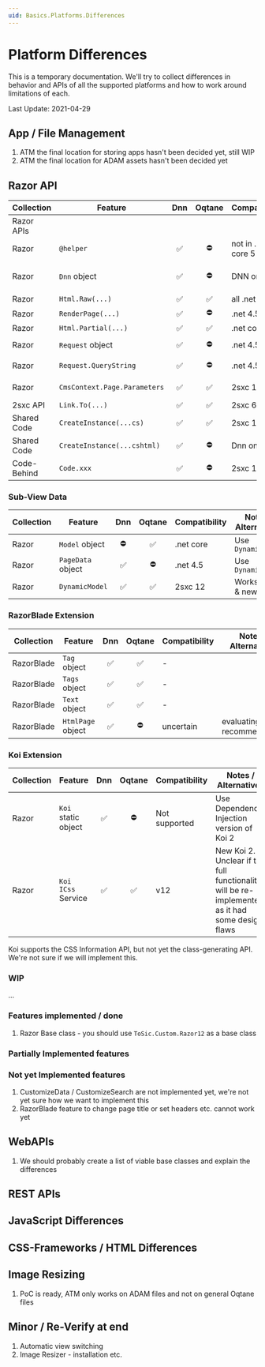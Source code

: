 ```yaml
---
uid: Basics.Platforms.Differences
---
```


# Platform Differences

This is a temporary documentation. We'll try to collect differences in behavior and APIs of all the supported platforms and how to work around limitations of each. 

Last Update: 2021-04-29

## App / File Management

1. ATM the final location for storing apps hasn't been decided yet, still WIP
1. ATM the final location for ADAM assets hasn't been decided yet

## Razor API

| Collection | Feature | Dnn | Oqtane | Compatibility | Notes / Alternatives |
| ---------- |-------- | :-: | :----: | --- | ---
| Razor APIs
| Razor | `@helper` | ✅ | ⛔ | not in .net core 5 | create a separate file for each helper and use `Html.Partial(...)`
| Razor | `Dnn` object | ✅ | ⛔ | DNN only | Use `CmsContext`, a bit more limited. For Oqtane features use Dependency Injection. 
| Razor | `Html.Raw(...)` | ✅ | ✅ | all .net | 
| Razor | `RenderPage(...)` | ✅ | ⛔ | .net 4.5 | Use `Html.Partial(...)` instead
| Razor | `Html.Partial(...)` | ✅ | ✅ | .net core | Polyfill added to DNN in 2sxc 12
| Razor | `Request` object | ✅ | ⛔ | .net 4.5 | .net core uses a much longer name <br> `ViewContext.HttpContext.Request`
| Razor | `Request.QueryString` | ✅ | ⛔ | .net 4.5 | .net core uses a much longer name <br> `ViewContext.HttpContext.Request.Query`
| Razor | `CmsContext.Page.Parameters` | ✅ | ✅ | 2sxc 12 | Use this for cross-platform QueryString params
| 2sxc API | `Link.To(...)` | ✅ | ✅ | 2sxc 6 | works cross-platform
| Shared Code | `CreateInstance(...cs)` | ✅ | ✅ | 2sxc 10 | works cross-platform
| Shared Code | `CreateInstance(...cshtml)` | ✅ | ⛔ | Dnn only | Doesn't make sense on .net core, use `.cs`
| Code-Behind | `Code.xxx` | ✅ | ⛔ | 2sxc 11 | Doesn't make sense on .net core, use `.cs`


### Sub-View Data

| Collection | Feature | Dnn | Oqtane | Compatibility | Notes / Alternatives |
| ---------- |-------- | :-: | :----: | --- | ---
| Razor | `Model` object | ⛔ | ✅ | .net core | Use `DynamicModel`
| Razor | `PageData` object | ✅ | ⛔ | .net 4.5 | Use `DynamicModel`
| Razor | `DynamicModel` | ✅ | ✅ | 2sxc 12 | Works in old & new


### RazorBlade Extension

| Collection | Feature | Dnn | Oqtane | Compatibility | Notes / Alternatives |
| ---------- |-------- | :-: | :----: | --- | ---
| RazorBlade | `Tag` object | ✅ | ✅ | - | 
| RazorBlade | `Tags` object | ✅ | ✅ | - | 
| RazorBlade | `Text` object | ✅ | ✅ | - | 
| RazorBlade | `HtmlPage` object | ✅ | ⛔ | uncertain | evaluating recommendation


### Koi Extension

| Collection | Feature | Dnn | Oqtane | Compatibility | Notes / Alternatives |
| ---------- |-------- | :-: | :----: | --- | ---
| Razor | `Koi` static object | ✅ | ⛔ | Not supported | Use Dependency Injection version of Koi 2
| Razor | `Koi` `ICss` Service | ✅ | ✅ | v12 | New Koi 2. Unclear if the full functionality will be re-implemented, as it had some design flaws

Koi supports the CSS Information API, but not yet the class-generating API. We're not sure if we will implement this. 

### WIP

...

### Features implemented / done

1. Razor Base class - you should use `ToSic.Custom.Razor12` as a base class


### Partially Implemented features


### Not yet Implemented features

1. CustomizeData / CustomizeSearch are not implemented yet, we're not yet sure how we want to implement this
1. RazorBlade feature to change page title or set headers etc. cannot work yet


## WebAPIs

1. We should probably create a list of viable base classes and explain the differences

## REST APIs




## JavaScript Differences



## CSS-Frameworks / HTML Differences



## Image Resizing

1. PoC is ready, ATM only works on ADAM files and not on general Oqtane files




## Minor / Re-Verify at end

1. Automatic view switching
1. Image Resizer - installation etc.